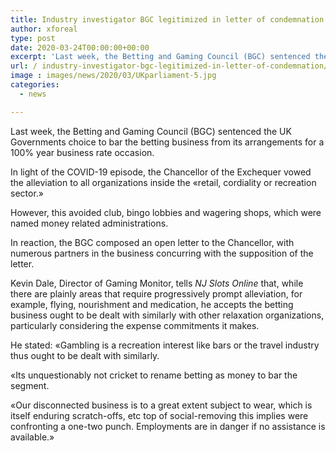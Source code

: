 ```yaml
---
title: Industry investigator BGC legitimized in letter of condemnation
author: xforeal 
type: post
date: 2020-03-24T00:00:00+00:00
excerpt: 'Last week, the Betting and Gaming Council (BGC) sentenced the UK Governments choice to reject the betting business from its arrangements for a 100&amp;percnt; year business rate holiday '
url: / industry-investigator-bgc-legitimized-in-letter-of-condemnation/
image : images/news/2020/03/UKparliament-5.jpg
categories:
  - news

---
```

Last week, the Betting and Gaming Council (BGC) sentenced the UK Governments choice to bar the betting business from its arrangements for a 100&percnt; year business rate occasion. 

In light of the COVID-19 episode, the Chancellor of the Exchequer vowed the alleviation to all organizations inside the &#171;retail, cordiality or recreation sector.&#187; 

However, this avoided club, bingo lobbies and wagering shops, which were named money related administrations. 

In reaction, the BGC composed an open letter to the Chancellor, with numerous partners in the business concurring with the supposition of the letter. 

Kevin Dale, Director of Gaming Monitor, tells _NJ Slots Online_ that, while there are plainly areas that require progressively prompt alleviation, for example, flying, nourishment and medication, he accepts the betting business ought to be dealt with similarly with other relaxation organizations, particularly considering the expense commitments it makes. 

He stated: &#171;Gambling is a recreation interest like bars or the travel industry thus ought to be dealt with similarly. 

&#171;Its unquestionably not cricket to rename betting as money to bar the segment. 

&#171;Our disconnected business is to a great extent subject to wear, which is itself enduring scratch-offs, etc top of social-removing this implies were confronting a one-two punch. Employments are in danger if no assistance is available.&#187;